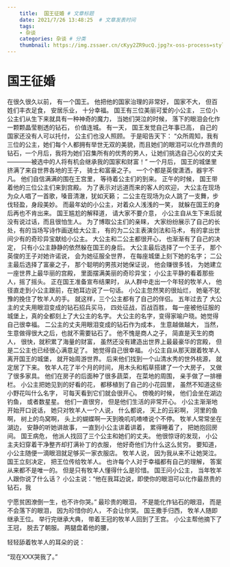 ```yaml
---
    title:  国王征婚 # 文章标题  
    date: 2021/7/26 13:48:25  # 文章发表时间
    tags:
    - 杂谈
    categories: 杂谈 # 分类
    thumbnail: https://img.zssaer.cn/cKyy2ZR9ucQ.jpg?x-oss-process=style/small # 略缩图
---
```

# 国王征婚

在很久很久以前，
有一个国王。
他把他的国家治理的非常好，
国家不大，
但百姓们丰衣足食，
安居乐业，
十分幸福。
国王有三位美丽可爱的小公主，
三位小公主们从生下来就具有一种神奇的魔力，
当她们哭泣的时候，
落下的眼泪会化作一颗颗晶莹剔透的钻石，
价值连城。
有一天，
国王发觉自己年事已高，
自己的国家还没有人可以托付，
公主们也没人照顾。
于是昭告天下：
“众所周知，我有三位的公主，她们每个人都拥有举世无双的美貌，而且她们的眼泪可以化作昂贵的钻石，一个月后，我将为她们召集所有的优秀的男人，让她们挑选自己心仪的丈夫————被选中的人将有机会继承我的国家和财富！”
一个月后，
国王的城堡里挤满了来自世界各地的王子，
骑士和富豪之子。
一个个都是英俊潇洒，器宇不凡。
他们自信满满的围在王宫里，
等待着公主们的到来。
正午的时候，
国王带着他的三位公主们来到宫殿。
为了表示对远道而来的客人的欢迎，
大公主在现场为众人唱了一首歌，嗓音清澈，犹如天籁；
二公主在现场为众人跳了一支舞，步伐轻盈，身段美妙。
而最年幼的小公主，对着众人浅浅的一笑，
就躲在国王的身后再也不肯出来。
国王尴尬的解释道，
请大家不要介意，
小公主自从生下来后就没有说过话，而且很怕生人。
为了博取公主们的亲睐，
大家纷纷展示了自己的长处，有的当场写诗作画送给大公主，
有的为二公主表演剑法和马术，
有的拿出世间少有的奇珍异宝献给小公主。
大公主和二公主都很开心，
也渐渐有了自己的决定，
只有小公主静静的依然躲在国王的身后。
大公主最后选择了一个王子，
那个英俊的王子对她许诺说，
会为她征服全世界，
在每座城堡上刻下她的名字；
二公主最后选择了富豪之子，
那个聪明的男孩对她保证说，
他会赚很多钱，
为她建立一座世界上最华丽的宫殿，
里面摆满美丽的奇珍异宝；
小公主平静的看着那些人，摇了摇头。
正在国王准备宣布结果时，
从人群中走出一个年轻的牧羊人，
他径直走到小公主跟前，在她耳边说了一句话。
小公主忽然笑的很灿烂，
她毫不犹豫的挽住了牧羊人的手。
就这样，三个公主都有了自己的伴侣。
五年过去了
大公主的丈夫用眼泪变成的钻石招兵买马，
四处征战，百战百胜，
每一座被他征服的城堡上，真的全都刻上了大公主的名字。
大公主的名字，变得家喻户晓。她觉得自己很幸福。
二公主的丈夫用眼泪变成的钻石作为成本，
生意越做越大，
当然，生意做得很大之后，也就不需要钻石了。
他不愧是商人之子，
简直是天生的商人，
很快，就积累了海量的财富，
虽然还没有建造出世界上最最豪华的宫殿，
但是二公主也已经很心满意足了。
她觉得自己很幸福。
小公主自从那天跟着牧羊人离开国王的城堡，
就开始周游世界。
后来他们找到一个山清水秀的世外桃源，
就定居了下来。
牧羊人花了半个月的时间，
用木头和稻草搭建了一个大房子，
又做了很多家具。
他们在房子的后面种了很多蔬菜，
在菜地的周围，
亲手做了一排栅栏。
小公主把她见到的好看的花，
都移植到了自己的小花园里，
虽然不知道这些小野花叫什么名字，
可每天看到它们就会很开心。
傍晚的时候，
他们会坐在湖边钓鱼，
或者数星星。
他们一直很穷，
但是他们生活的非常开心。
小公主渐渐地开始开口说话，
她只对牧羊人一个人说，
什么都说，
天上的云彩啊，
河里的鱼啊，
树上的鸟窝啊，
头上的蝴蝶啊一天到晚叽叽喳喳说个不停。
牧羊人常常坐在湖边，
安静的听她讲故事，
一直到小公主讲着讲着，
累得睡着了，
把她抱回房间。
国王病危，
他派人找回了三个公主和她们的丈夫。
他很惊讶的发现，
小公主夫妇穿着干净整齐却打满补丁的衣服，
他好奇他们为什么这么贫穷。
要知道，
小公主随便一滴眼泪就足够买一家衣服店。
牧羊人说，
因为我从来不让她哭泣。
国王立刻决定，
把王位传给牧羊人。
也许每个人对于幸福都有自己的理解，
答案从来都不是唯一的。
但是只有牧羊人懂得什么是珍惜。
国王问小公主，
当年牧羊人跟你说了什么话？
小公主说：“他在我耳边说，即使你的眼泪可以化作最昂贵的钻石，我

宁愿贫困潦倒一生，也不许你哭。”
最珍贵的眼泪，
不是能化作钻石的眼泪，
而是不会落下的眼泪，
因为珍惜你的人，
不会让你哭。
国王撒手归西，
牧羊人随即继承王位。
举行完继承大典，
带着王冠的牧羊人回到了王宫。
小公主帮他摘下了王冠，
脱去了朝服。
两腿盘着他的腰，

轻轻舔着牧羊人的耳朵的说：

“现在XXX哭我了。”